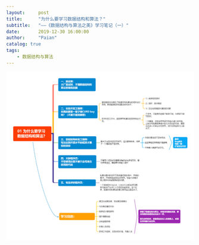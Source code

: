 ```yaml
---
layout:     post
title:      "为什么要学习数据结构和算法？"
subtitle:   "——《数据结构与算法之美》学习笔记（一）"
date:       2019-12-30 16:00:00
author:     "Paian"
catalog: true
tags:
    - 数据结构与算法
---
```


![为什么要学习数据结构和算法？](/img/in-post/01为什么要学习数据结构和算法.png)
